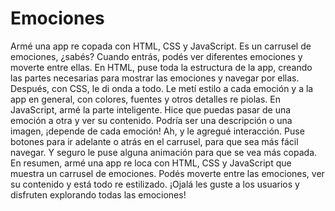 # Emociones
Armé una app re copada con HTML, CSS y JavaScript. Es un carrusel de emociones, ¿sabés? Cuando entrás, podés ver diferentes emociones y moverte entre ellas.
En HTML, puse toda la estructura de la app, creando las partes necesarias para mostrar las emociones y navegar por ellas.
Después, con CSS, le di onda a todo. Le metí estilo a cada emoción y a la app en general, con colores, fuentes y otros detalles re piolas.
En JavaScript, armé la parte inteligente. Hice que puedas pasar de una emoción a otra y ver su contenido. Podría ser una descripción o una imagen, ¡depende de cada emoción!
Ah, y le agregué interacción. Puse botones para ir adelante o atrás en el carrusel, para que sea más fácil navegar. Y seguro le puse alguna animación para que se vea más copada.
En resumen, armé una app re loca con HTML, CSS y JavaScript que muestra un carrusel de emociones. Podés moverte entre las emociones, ver su contenido y está todo re estilizado. ¡Ojalá les guste a los usuarios y disfruten explorando todas las emociones!
